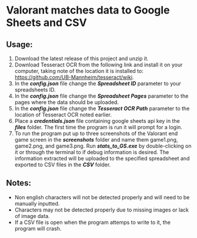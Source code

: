 # Valorant matches data to Google Sheets and CSV

## Usage:

1. Download the latest release of this project and unzip it.
2. Download Tesseract OCR from the following link and install it on your computer, taking note of the location it is installed to: https://github.com/UB-Mannheim/tesseract/wiki.
3. In the ***config.json*** file change the ***Spreadsheet ID*** parameter to your spreadsheets ID.
4. In the ***config.json*** file change the ***Spreadsheet Pages*** parameter to the pages where the data should be uploaded.
5. In the ***config.json*** file change the ***Tesseract OCR Path*** parameter to the location of Tesseract OCR noted earlier.
6. Place a ***credentials.json*** file containing google sheets api key in the ***files*** folder. The first time the program is run it will prompt for a login.
7. To run the program put up to three screenshots of the Valorant end game screen in the ***screenshots*** folder and name them game1.png, game2.png, and game3.png. Run ***stats_to_GS.exe*** by double-clicking on it or through the terminal to if debug information is desired. The information extracted will be uploaded to the specified spreadsheet and exported to CSV files in the ***CSV*** folder.

## Notes:
- Non english characters will not be detected properly and will need to be manually inputted.
- Characters may not be detected properly due to missing images or lack of image data.
- If a CSV file is open when the program attemps to write to it, the program will crash.
